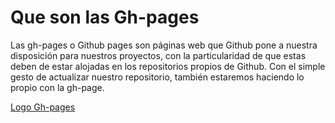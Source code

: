 # Que son las Gh-pages

Las gh-pages o Github pages son páginas web que Github pone a nuestra disposición para nuestros proyectos, con la particularidad de que estas deben de estar alojadas en los repositorios propios de Github. Con el simple gesto de actualizar nuestro repositorio, también estaremos haciendo lo propio con la gh-page.

[Logo Gh-pages](images/gh-pages.jpg)